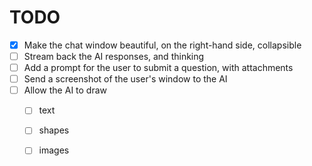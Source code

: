# TODO

- [x] Make the chat window beautiful, on the right-hand side, collapsible
- [ ] Stream back the AI responses, and thinking
- [ ] Add a prompt for the user to submit a question, with attachments
- [ ] Send a screenshot of the user's window to the AI
- [ ] Allow the AI to draw
  - [ ] text
  - [ ] shapes
  - [ ] images
  